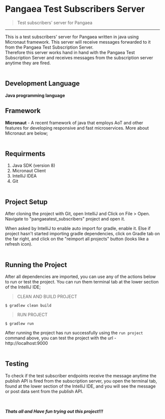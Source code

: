 # Pangaea Test Subscribers Server
> Test subscribers' server for Pangaea
---
This is a test subscribers' server for Pangaea written in java using Micronaut framework.
This server will receive messages forwarded to it from the Pangaea Test Subscription Server.<br />
Therefore this server works hand in hand with the Pangaea Test Subscription Server 
and receives messages from the subscription server anytime they are fired.<br /><br />

## Development Language
**Java programming language**

## Framework
**Micronaut** - A recent framework of java that employs AoT and other features 
for developing responsive and fast microservices. More about Micronaut are below;<br /><br />

## Requirments
1. Java SDK (version 8)
2. Micronaut Client
3. IntelliJ IDEA
4. Git<br /><br />

## Project Setup
After cloning the project with Git, open IntelliJ and Click on File > Open.
Navigate to "pangaeatest_subscribers" project and open it. 

When asked by IntelliJ to enable auto import for gradle, enable it. 
Else if project hasn't started importing gradle dependencies, click on Gradle tab on the far right,
and click on the "reimport all projects" button (looks like a refresh icon). <br /><br />

## Running the Project
After all dependencies are imported, you can use any of the actions below to run or test the project.
You can run them terminal tab at the lower section of the IntelliJ IDE;

> CLEAN AND BUILD PROJECT
```
$ gradlew clean build
```

> RUN PROJECT
```
$ gradlew run
```

After running the project has run successfully using the `run project` command above,
you can test the project with the url - http://localhost:9000 <br /><br />

## Testing
To check if the test subscriber endpoints receive the message anytime the publish API is fired from the subscription server,
you open the terminal tab, found at the lower section of the IntelliJ IDE, and you will see the message or post data sent from the publish API.

<br/><br/>
***Thats all and Have fun trying out this project!!!***